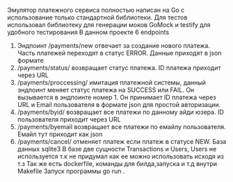 Эмулятор платежного сервиса полностью написан на Go с использование только стандартной библиотеки. Для тестов использовал библиотеку для генерации моков GoMock и testify для удобного тестирования
В данном проекте 6 endpoints 
1) Эндпоинт /payments/new отвечает за создание нового платежа. Часть платежей переходят в статус ERROR. Данные приходят в json формате
2) /payments/status/ возвращает статус платежа. ID платежа приходит через URL
3) /payments/proccessing/ имитация платежной системы, данный эндпоинт меняет статус платежа на SUCCESS или FAIL. Он вызывается в эндпоинте номер 1. Он принимает ID платежа через URL и Email пользователя в формате json для простой авторизации.
4) /payments/byid/ возвращает все платежи по данному айди юзера. ID пользователя приходит через URL
5) /payments/byemail  возвращает все платежи по емайлу пользователя. Емайл тут приходит как json
6) /payments/cancel/ отменяет платеж если платеж в статусе NEW. 
База данных sqlite3
В базе две сущности Transactions и Users, Users не используется т.к не придумал как ее можно использовать исходя из т.з
Так же есть dockerfile, команды для билда,запуска и т.д внутри Makefile
Запуск программы go run .